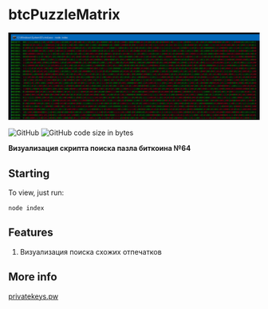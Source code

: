 # btcPuzzleMatrix

<p align="center">
    <img alt="logo" title="Logo" src="https://github.com/Exxuslee/btcPuzzleMatrix/blob/master/btcPuzzleMatrix.png">
</p>

![GitHub](https://img.shields.io/github/license/exxuslee/btcPuzzleMatrix)
![GitHub code size in bytes](https://img.shields.io/github/languages/code-size/Exxuslee/btcPuzzleMatrix)

**Визуализация скрипта поиска пазла биткоина №64**

## Starting
To view, just run:
```
node index
```

## Features
1. Визуализация поиска схожих отпечатков

## More info
[privatekeys.pw](https://privatekeys.pw/puzzles/bitcoin-puzzle-tx)